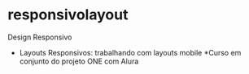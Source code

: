 # responsivolayout
Design Responsivo
* Layouts Responsivos: trabalhando com layouts mobile
*Curso em conjunto do projeto ONE com Alura 
